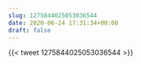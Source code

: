 ```yaml
---
slug: 1275844025053036544
date: 2020-06-24 17:31:34+00:00
draft: false
---
```


{{< tweet 1275844025053036544 >}}
